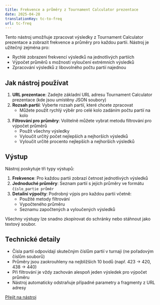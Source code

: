 ```yaml
---
title: Frekvence a průměry z Tournament Calculator prezentace
date: 2025-04-28
translationKey: tc-to-freq
url: tc-freq
---
```


Tento nástroj umožňuje zpracovat výsledky z Tournament Calculator prezentace a zobrazit frekvence a průměry pro každou partii. Nástroj je užitečný zejména pro:

- Rychlé zobrazení frekvencí výsledků na jednotlivých partiích
- Výpočet průměrů s možností vyloučení extrémních výsledků
- Zpracování výsledků z libovolného počtu partií najednou

## Jak nástroj používat

1. **URL prezentace**: Zadejte základní URL adresu Tournament Calculator prezentace (kde jsou umístěny JSON soubory)
2. **Rozsah partií**: Vyberte rozsah partií, které chcete zpracovat
   - Můžete použít rychlý výběr pro celé kolo zadáním počtu partií na kolo
3. **Filtrování pro průměry**: Volitelně můžete vybrat metodu filtrování pro výpočet průměrů
   - Použít všechny výsledky
   - Vyloučit určitý počet nejlepších a nejhorších výsledků
   - Vyloučit určité procento nejlepších a nejhorších výsledků

## Výstup

Nástroj poskytuje tři typy výstupů:

1. **Frekvence**: Pro každou partii zobrazí četnost jednotlivých výsledků
2. **Jednoduché průměry**: Seznam partií s jejich průměry ve formátu `číslo_partie průměr`
3. **Detailní výpočty**: Podrobný výpis pro každou partii včetně:
   - Použité metody filtrování
   - Vypočteného průměru
   - Seznamu započtených a vyloučených výsledků

Všechny výstupy lze snadno zkopírovat do schránky nebo stáhnout jako textový soubor.

## Technické detaily

- Čísla partií odpovídají skutečným číslům partií v turnaji (ne pořadovým číslům souborů)
- Průměry jsou zaokrouhleny na nejbližších 10 bodů (např. 423 → 420, 438 → 440)
- Při filtrování je vždy zachován alespoň jeden výsledek pro výpočet průměru
- Nástroj automaticky odstraňuje případné parametry a fragmenty z URL adresy

[Přejít na nástroj](/apps/tc-to-frequencies.php)
